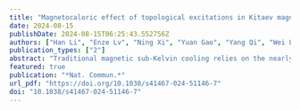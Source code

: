 ```yaml
---
title: "Magnetocaloric effect of topological excitations in Kitaev magnets"
date: 2024-08-15
publishDate: 2024-08-15T06:25:43.552756Z
authors: ["Han Li", "Enze Lv", "Ning Xi", "Yuan Gao", "Yang Qi", "Wei Li", "Gang Su"]
publication_types: ["2"]
abstract: "Traditional magnetic sub-Kelvin cooling relies on the nearly free local moments in hydrate paramagnetic salts, whose utility is hampered by the dilute magnetic ions and low thermal conductivity. Here we propose to use instead fractional excitations inherent to quantum spin liquids (QSLs) as an alternative, which are sensitive to external fields and can induce a very distinctive magnetocaloric effect. With state-of-the-art tensor-network approach, we compute low-temperature properties of Kitaev honeycomb model. For the ferromagnetic case, strong demagnetization cooling effect is observed due to the nearly free Z2 vortices via spin fractionalization, described by a paramagnetic equation of state with a renormalized Curie constant. For the antiferromagnetic Kitaev case, we uncover an intermediate-field gapless QSL phase with very large spin entropy, possibly due to the emergence of spinon Fermi surface and gauge field. Potential realization of topological excitation magnetocalorics in Kitaev materials is also discussed, which may offer a promising pathway to circumvent existing limitations in the paramagnetic hydrates."
featured: true
publication: "*Nat. Commun.*"
url_pdf: "https://doi.org/10.1038/s41467-024-51146-7"
doi: "10.1038/s41467-024-51146-7"
---
```


